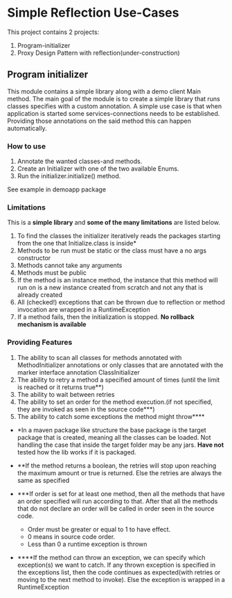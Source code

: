 # Simple Reflection Use-Cases

This project contains 2 projects:

1. Program-initializer
2. Proxy Design Pattern with reflection(under-construction)

## Program initializer

This module contains a simple library along with a demo client Main method. The main goal of the module is to create a simple library that runs classes
specifies with a custom annotation. A simple use case is that when application is started some services-connections needs to be established. Providing those
annotations on the said method this can happen automatically.

### How to use

1. Annotate the wanted classes-and methods.
2. Create an Initializer with one of the two available Enums.
3. Run the initializer.initialize() method.

See example in demoapp package

### Limitations

This is a **simple library** and **some of the many limitations** are listed below.

1. To find the classes the initializer iteratively reads the packages starting from the one that Initialize.class is inside*
2. Methods to be run must be static or the class must have a no args constructor
3. Methods cannot take any arguments
4. Methods must be public
5. If the method is an instance method, the instance that this method will run on is a new instance created from scratch and not any that is already created
6. All (checked!) exceptions that can be thrown due to reflection or method invocation are wrapped in a RuntimeException
7. If a method fails, then the initialization is stopped. **No rollback mechanism is available**

### Providing Features

1. The ability to scan all classes for methods annotated with MethodInitializer annotations or only classes that are annotated with the marker interface
   annotation ClassInitializer
2. The ability to retry a method a specified amount of times (until the limit is reached or it returns true**)
3. The ability to wait between retries
4. The ability to set an order for the method execution.(if not specified, they are invoked as seen in the source code***)
5. The ability to catch some exceptions the method might throw****

- *In a maven package like structure the base package is the target package that is created, meaning all the classes can be loaded. Not handling the case that
  inside the target folder may be any jars. **Have not** tested how the lib works if it is packaged.
- **If the method returns a boolean, the retries will stop upon reaching the maximum amount or true is returned. Else the retries are always the same as
  specified

- ***If order is set for at least one method, then all the methods that have an order specified will run according to that. After that all the methods that do
  not declare an order will be called in order seen in the source code.
    - Order must be greater or equal to 1 to have effect.
    - 0 means in source code order.
    - Less than 0 a runtime exception is thrown

- ****If the method can throw an exception, we can specify which exception(s) we want to catch. If any thrown exception is specified in the exceptions list,
  then the code continues as expected(with retries or moving to the next method to invoke). Else the exception is wrapped in a RuntimeException